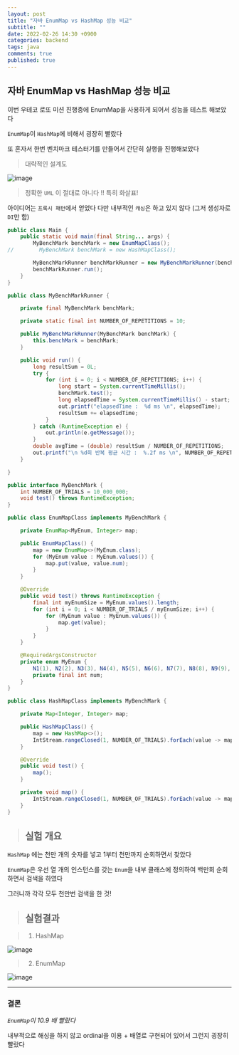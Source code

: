 ```yaml
---
layout: post
title: "자바 EnumMap vs HashMap 성능 비교"
subtitle: ""
date: 2022-02-26 14:30 +0900
categories: backend
tags: java
comments: true
published: true
---
```


## 자바 EnumMap vs HashMap 성능 비교

이번 우테코 로또 미션 진행중에 EnumMap을 사용하게 되어서 성능을 테스트 해보았다

`EnumMap`이 `HashMap`에 비해서 굉장히 빨랐다

또 혼자서 한번 벤치마크 테스터기를 만들어서 간단히 실행을 진행해보았다

> 대략적인 설계도

![image](https://user-images.githubusercontent.com/66164361/155831688-9bfb4ef0-baf0-4cb5-b15b-60d508f1e70d.png)

> 정확한 `UML` 이 절대로 아니다 !! 특히 화살표!

아이디어는 `프록시 패턴`에서 얻었다 다만 내부적인 `캐싱`은 하고 있지 않다 (그저 생성자로 `DI`만 함)

```java
public class Main {
    public static void main(final String... args) {
        MyBenchMark benchMark = new EnumMapClass();
//        MyBenchMark benchMark = new HashMapClass();

        MyBenchMarkRunner benchMarkRunner = new MyBenchMarkRunner(benchMark);
        benchMarkRunner.run();
    }
}
```

```java
public class MyBenchMarkRunner {

    private final MyBenchMark benchMark;

    private static final int NUMBER_OF_REPETITIONS = 10;

    public MyBenchMarkRunner(MyBenchMark benchMark) {
        this.benchMark = benchMark;
    }

    public void run() {
        long resultSum = 0L;
        try {
            for (int i = 0; i < NUMBER_OF_REPETITIONS; i++) {
                long start = System.currentTimeMillis();
                benchMark.test();
                long elapsedTime = System.currentTimeMillis() - start;
                out.printf("elapsedTime :  %d ms \n", elapsedTime);
                resultSum += elapsedTime;
            }
        } catch (RuntimeException e) {
            out.println(e.getMessage());
        }
        double avgTime = (double) resultSum / NUMBER_OF_REPETITIONS;
        out.printf("\n %d회 반복 평균 시간 :  %.2f ms \n", NUMBER_OF_REPETITIONS, avgTime);
    }

}
```

```java
public interface MyBenchMark {
    int NUMBER_OF_TRIALS = 10_000_000;
    void test() throws RuntimeException;
}
```

```java
public class EnumMapClass implements MyBenchMark {

    private EnumMap<MyEnum, Integer> map;

    public EnumMapClass() {
        map = new EnumMap<>(MyEnum.class);
        for (MyEnum value : MyEnum.values()) {
            map.put(value, value.num);
        }
    }

    @Override
    public void test() throws RuntimeException {
        final int myEnumSize = MyEnum.values().length;
        for (int i = 0; i < NUMBER_OF_TRIALS / myEnumSize; i++) {
            for (MyEnum value : MyEnum.values()) {
                map.get(value);
            }
        }
    }

    @RequiredArgsConstructor
    private enum MyEnum {
        N1(1), N2(2), N3(3), N4(4), N5(5), N6(6), N7(7), N8(8), N9(9), N10(10);
        private final int num;
    }
}
```

```java
public class HashMapClass implements MyBenchMark {

    private Map<Integer, Integer> map;

    public HashMapClass() {
        map = new HashMap<>();
        IntStream.rangeClosed(1, NUMBER_OF_TRIALS).forEach(value -> map.put(value, value));
    }

    @Override
    public void test() {
        map();
    }

    private void map() {
        IntStream.rangeClosed(1, NUMBER_OF_TRIALS).forEach(value -> map.get(value));
    }
}
```

> ## 실험 개요

`HashMap` 에는 천만 개의 숫자를 넣고 1부터 천만까지 순회하면서 찾았다

`EnumMap`은 우선 열 개의 인스턴스를 갖는 `Enum`을 내부 클래스에 정의하여 백만회 순회하면서 검색을 하였다

그러니까 각각 모두 천만번 검색을 한 것!

> ## 실험결과

> 1. HashMap

![image](https://user-images.githubusercontent.com/66164361/155831338-4715ff5f-fa8b-4b72-b8b2-7b954a844f22.png)

> 2. EnumMap

![image](https://user-images.githubusercontent.com/66164361/155831353-99fd78c7-43b2-4afc-b8d2-08c1cf07e376.png)

---

### 결론

_`EnumMap`이 10.9 배 빨랐다_

내부적으로 해싱을 하지 않고 ordinal을 이용 + 배열로 구현되어 있어서 그런지 굉장히 빨랐다

